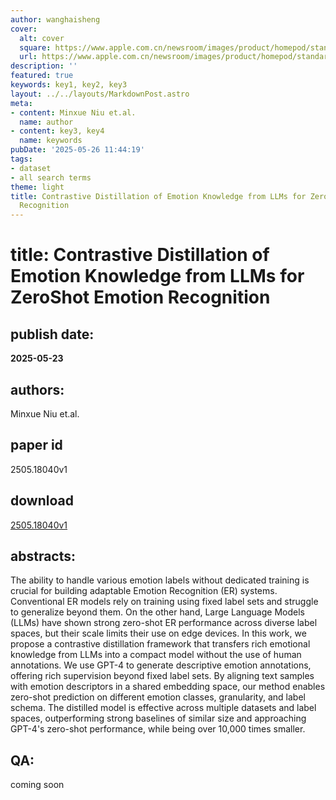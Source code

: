 ```yaml
---
author: wanghaisheng
cover:
  alt: cover
  square: https://www.apple.com.cn/newsroom/images/product/homepod/standard/Apple-HomePod-hero-230118_big.jpg.large_2x.jpg
  url: https://www.apple.com.cn/newsroom/images/product/homepod/standard/Apple-HomePod-hero-230118_big.jpg.large_2x.jpg
description: ''
featured: true
keywords: key1, key2, key3
layout: ../../layouts/MarkdownPost.astro
meta:
- content: Minxue Niu et.al.
  name: author
- content: key3, key4
  name: keywords
pubDate: '2025-05-26 11:44:19'
tags:
- dataset
- all search terms
theme: light
title: Contrastive Distillation of Emotion Knowledge from LLMs for ZeroShot Emotion
  Recognition
---
```


# title: Contrastive Distillation of Emotion Knowledge from LLMs for ZeroShot Emotion Recognition 
## publish date: 
**2025-05-23** 
## authors: 
  Minxue Niu et.al. 
## paper id
2505.18040v1
## download
[2505.18040v1](http://arxiv.org/abs/2505.18040v1)
## abstracts:
The ability to handle various emotion labels without dedicated training is crucial for building adaptable Emotion Recognition (ER) systems. Conventional ER models rely on training using fixed label sets and struggle to generalize beyond them. On the other hand, Large Language Models (LLMs) have shown strong zero-shot ER performance across diverse label spaces, but their scale limits their use on edge devices. In this work, we propose a contrastive distillation framework that transfers rich emotional knowledge from LLMs into a compact model without the use of human annotations. We use GPT-4 to generate descriptive emotion annotations, offering rich supervision beyond fixed label sets. By aligning text samples with emotion descriptors in a shared embedding space, our method enables zero-shot prediction on different emotion classes, granularity, and label schema. The distilled model is effective across multiple datasets and label spaces, outperforming strong baselines of similar size and approaching GPT-4's zero-shot performance, while being over 10,000 times smaller.
## QA:
coming soon

